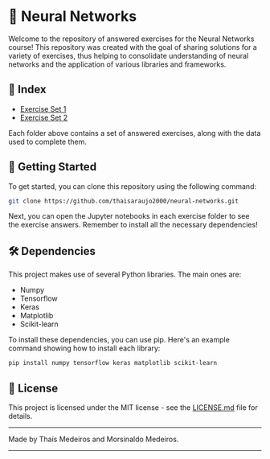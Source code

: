 # 🧠 Neural Networks

Welcome to the repository of answered exercises for the Neural Networks course! This repository was created with the goal of sharing solutions for a variety of exercises, thus helping to consolidate understanding of neural networks and the application of various libraries and frameworks.

## 📝 Index

- [Exercise Set 1](./list_1/)
- [Exercise Set 2](./list_2/)

Each folder above contains a set of answered exercises, along with the data used to complete them.

## 🚀 Getting Started

To get started, you can clone this repository using the following command:

```bash
git clone https://github.com/thaisaraujo2000/neural-networks.git
```

Next, you can open the Jupyter notebooks in each exercise folder to see the exercise answers. Remember to install all the necessary dependencies!

## 🛠️ Dependencies

This project makes use of several Python libraries. The main ones are:

- Numpy
- Tensorflow
- Keras
- Matplotlib
- Scikit-learn

To install these dependencies, you can use pip. Here's an example command showing how to install each library:

```bash
pip install numpy tensorflow keras matplotlib scikit-learn
```

## 📄 License

This project is licensed under the MIT license - see the [LICENSE.md](./LICENSE.md) file for details.

---

Made by Thaís Medeiros and Morsinaldo Medeiros.

---
